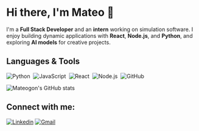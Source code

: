 # Hi there, I'm Mateo 👋
I'm a **Full Stack Developer** and an **intern** working on simulation software. I enjoy building dynamic applications with **React**, **Node.js**, and **Python**, and exploring **AI models** for creative projects.

## Languages & Tools
![Python](https://img.shields.io/badge/-Python-05122A?style=flat&logo=python)&nbsp;
![JavaScript](https://img.shields.io/badge/-JavaScript-05122A?style=flat&logo=javascript)&nbsp;
![React](https://img.shields.io/badge/-React-05122A?style=flat&logo=react)&nbsp;
![Node.js](https://img.shields.io/badge/-Node.js-05122A?style=flat&logo=node.js)&nbsp;
![GitHub](https://img.shields.io/badge/-GitHub-05122A?style=flat&logo=github)&nbsp;

![Mateogon's GitHub stats](https://github-readme-stats.vercel.app/api?username=mateogon&show_icons=true&theme=github_dark)

## Connect with me:
[![Linkedin](https://img.shields.io/badge/-mateogon-blue?style=flat&logo=Linkedin&logoColor=white)](https://www.linkedin.com/in/mateo-gonzalez-arrigorriaga-666092265/)
[![Gmail](https://img.shields.io/badge/-mateogon97@hotmail.com-red?style=flat&logo=Gmail&logoColor=white)](mailto:mateogon97@hotmail.com)
